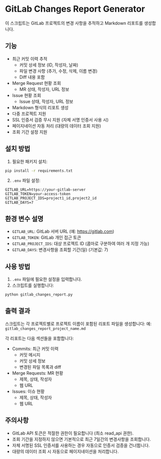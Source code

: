 # GitLab Changes Report Generator

이 스크립트는 GitLab 프로젝트의 변경 사항을 추적하고 Markdown 리포트를 생성합니다.

## 기능

- 최근 커밋 이력 추적
  - 커밋 상세 정보 (ID, 작성자, 날짜)
  - 파일 변경 사항 (추가, 수정, 삭제, 이름 변경)
  - Diff 내용 포함
- Merge Request 현황 조회
  - MR 상태, 작성자, URL 정보
- Issue 현황 조회
  - Issue 상태, 작성자, URL 정보
- Markdown 형식의 리포트 생성
- 다중 프로젝트 지원
- SSL 인증서 검증 무시 지원 (자체 서명 인증서 사용 시)
- 페이지네이션 자동 처리 (대량의 데이터 조회 지원)
- 조회 기간 설정 지원

## 설치 방법

1. 필요한 패키지 설치:
```bash
pip install -r requirements.txt
```

2. `.env` 파일 설정:
```
GITLAB_URL=https://your-gitlab-server
GITLAB_TOKEN=your-access-token
GITLAB_PROJECT_IDS=project1_id,project2_id
GITLAB_DAYS=7
```

## 환경 변수 설명

- `GITLAB_URL`: GitLab 서버 URL (예: https://gitlab.com)
- `GITLAB_TOKEN`: GitLab 개인 접근 토큰
- `GITLAB_PROJECT_IDS`: 대상 프로젝트 ID (콤마로 구분하여 여러 개 지정 가능)
- `GITLAB_DAYS`: 변경사항을 조회할 기간(일) (기본값: 7)

## 사용 방법

1. `.env` 파일에 필요한 설정을 입력합니다.
2. 스크립트를 실행합니다:
```bash
python gitlab_changes_report.py
```

## 출력 결과

스크립트는 각 프로젝트별로 프로젝트 이름이 포함된 리포트 파일을 생성합니다:
예: `gitlab_changes_report_project_name.md`

각 리포트는 다음 섹션들을 포함합니다:
- Commits: 최근 커밋 이력
  - 커밋 메시지
  - 커밋 상세 정보
  - 변경된 파일 목록과 diff
- Merge Requests: MR 현황
  - 제목, 상태, 작성자
  - 웹 URL
- Issues: 이슈 현황
  - 제목, 상태, 작성자
  - 웹 URL

## 주의사항

- GitLab API 토큰은 적절한 권한이 필요합니다 (최소 read_api 권한).
- 조회 기간을 지정하지 않으면 기본적으로 최근 7일간의 변경사항을 조회합니다.
- 자체 서명된 SSL 인증서를 사용하는 경우 자동으로 인증서 검증을 건너뜁니다.
- 대량의 데이터 조회 시 자동으로 페이지네이션을 처리합니다. 